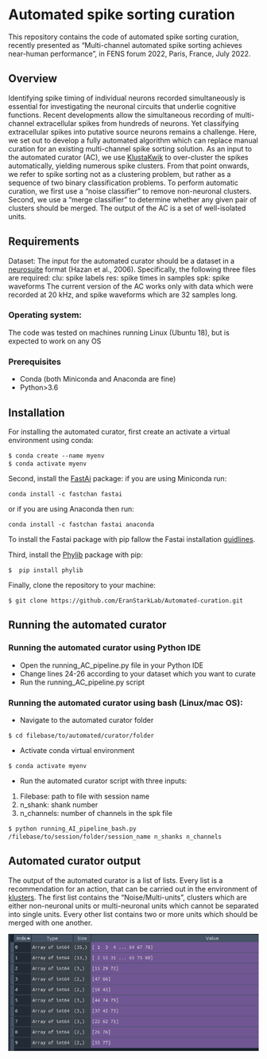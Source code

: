 # Automated spike sorting curation

This repository contains the code of automated spike sorting curation, recently presented as “Multi-channel automated spike sorting achieves near-human performance”, in FENS forum 2022, Paris, France, July 2022.

## Overview

Identifying spike timing of individual neurons recorded simultaneously is essential for investigating the neuronal circuits that underlie cognitive functions. Recent developments allow the simultaneous recording of multi-channel extracellular spikes from hundreds of neurons. Yet classifying extracellular spikes into putative source neurons remains a challenge. 
Here, we set out to develop a fully automated algorithm which can replace manual curation for an existing multi-channel spike sorting solution. As an input to the automated curator (AC), we use [KlustaKwik](https://github.com/klusta-team/klustakwik) to over-cluster the spikes automatically, yielding numerous spike clusters. From that point onwards, we refer to spike sorting not as a clustering problem, but rather as a sequence of two binary classification problems. To perform automatic curation, we first use a “noise classifier” to remove non-neuronal clusters. Second, we use a “merge classifier” to determine whether any given pair of clusters should be merged. The output of the AC is a set of well-isolated units.

## Requirements

Dataset:
The input for the automated curator should be a dataset in a [neurosuite](https://neurosuite.sourceforge.net/) format (Hazan et al., 2006). Specifically, the following three files are required:
clu: spike labels
res: spike times in samples
spk: spike waveforms
The current version of the AC works only with data which were recorded at 20 kHz, and spike waveforms which are 32 samples long.

### Operating system:
The code was tested on machines running Linux (Ubuntu 18), but is expected to work on any OS

### Prerequisites
-	Conda (both Miniconda and Anaconda are fine)
-	Python>3.6

## Installation
For installing the automated curator, first create an activate a virtual environment using conda:
```
$ conda create --name myenv
$ conda activate myenv
```
Second, install the [FastAi](https://docs.fast.ai/) package:
if you are using Miniconda run: 
```
conda install -c fastchan fastai
```
or if you are using Anaconda then run:
```
conda install -c fastchan fastai anaconda
```
To install the Fastai package with pip fallow the Fastai installation [guidlines](https://docs.fast.ai/).

Third, install the [Phylib](https://github.com/cortex-lab/phylib) package with pip:
```
$  pip install phylib
```

Finally, clone the repository to your machine:
```
$ git clone https://github.com/EranStarkLab/Automated-curation.git
```

## Running the automated curator 
### Running the automated curator using Python IDE
-	Open the running_AC_pipeline.py file in your Python IDE
-	Change lines 24-26 according to your dataset which you want to curate
-	Run the running_AC_pipeline.py script
### Running the automated curator using bash (Linux/mac OS):
-	Navigate to the automated curator folder
```
$ cd filebase/to/automated/curator/folder
```
-	Activate conda virtual environment
```
$ conda activate myenv
```
-	Run the automated curator script with three inputs:
1.	Filebase: path to file with session name
2.	n_shank: shank number
3.	n_channels: number of channels in the spk file 
```
$ python running_AI_pipeline_bash.py /filebase/to/session/folder/session_name n_shanks n_channels
```

## Automated curator output
The output of the automated curator is a list of lists. Every list is a recommendation for an action, that can be carried out in the environment of [klusters](https://neurosuite.sourceforge.net/). The first list contains the “Noise/Multi-units”, clusters which are either non-neuronal units or multi-neuronal units which cannot be separated into single units. Every other list contains two or more units which should be merged with one another.

![merge](merge.png)

